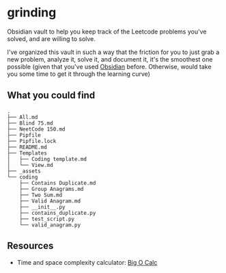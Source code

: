 # grinding

Obsidian vault to help you keep track of the Leetcode problems you've solved, and are willing to solve.

I've organized this vault in such a way that the friction for you to just grab a new problem, analyze it, solve it, and document it, it's the smoothest one possible (given that you've used [Obsidian]() before. Otherwise, would take you some time to get it through the learning curve)

## What you could find

```shel
.
├── All.md
├── Blind 75.md
├── NeetCode 150.md
├── Pipfile
├── Pipfile.lock
├── README.md
├── Templates
│   ├── Coding template.md
│   └── View.md
├── _assets
└── coding
    ├── Contains Duplicate.md
    ├── Group Anagrams.md
    ├── Two Sum.md
    ├── Valid Anagram.md
    ├── __init__.py
    ├── contains_duplicate.py
    ├── test_script.py
    └── valid_anagram.py
```
## Resources

- Time and space complexity calculator: [Big O Calc](https://www.bigocalc.com/)